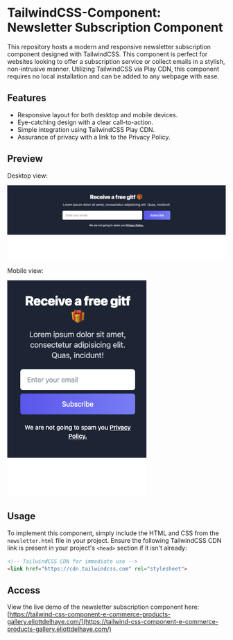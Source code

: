 # TailwindCSS-Component: Newsletter Subscription Component

This repository hosts a modern and responsive newsletter subscription component designed with TailwindCSS. 
This component is perfect for websites looking to offer a subscription service or collect emails in a stylish, non-intrusive manner. 
Utilizing TailwindCSS via Play CDN, this component requires no local installation and can be added to any webpage with ease.

## Features

- Responsive layout for both desktop and mobile devices.
- Eye-catching design with a clear call-to-action.
- Simple integration using TailwindCSS Play CDN.
- Assurance of privacy with a link to the Privacy Policy.

## Preview

Desktop view:

![Desktop View](captures/Capture-1.png)

Mobile view:

![Mobile View](captures/Capture-2.png)

## Usage

To implement this component, simply include the HTML and CSS from the `newsletter.html` file in your project. Ensure the following TailwindCSS CDN link is present in your project's `<head>` section if it isn't already:

```html
<!-- TailwindCSS CDN for immediate use -->
<link href="https://cdn.tailwindcss.com" rel="stylesheet">
```

## Access

View the live demo of the newsletter subscription component here:
[https://tailwind-css-component-e-commerce-products-gallery.eliottdelhaye.com/](https://tailwind-css-component-e-commerce-products-gallery.eliottdelhaye.com/)
